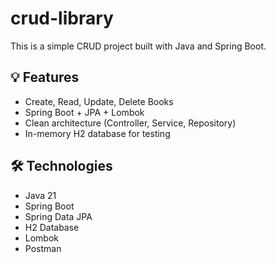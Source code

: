 # crud-library
 This is a simple CRUD project built with Java and Spring Boot.

 
## 💡 Features

- Create, Read, Update, Delete Books
- Spring Boot + JPA + Lombok
- Clean architecture (Controller, Service, Repository)
- In-memory H2 database for testing

## 🛠️ Technologies

- Java 21
- Spring Boot
- Spring Data JPA
- H2 Database
- Lombok
- Postman
